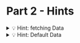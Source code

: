 # Part 2 - Hints

<details>
<summary>💡 Hint: fetching Data </summary>

fetching is an async task, so you need an async function for it and a state for the data to be stored after fetching is complete

```js
function App() {
  const [data, setData] = useState(null);

  useEffect(() => {
    //...
  }, []);
  //...
}
```

</details>

<details>
<summary>💡 Hint: Default Data</summary>

What should be the default data type for your album data? You need to make sure that you don't try to call `data.map(...)` on a data type that does not has a `.map` method.

</details>

